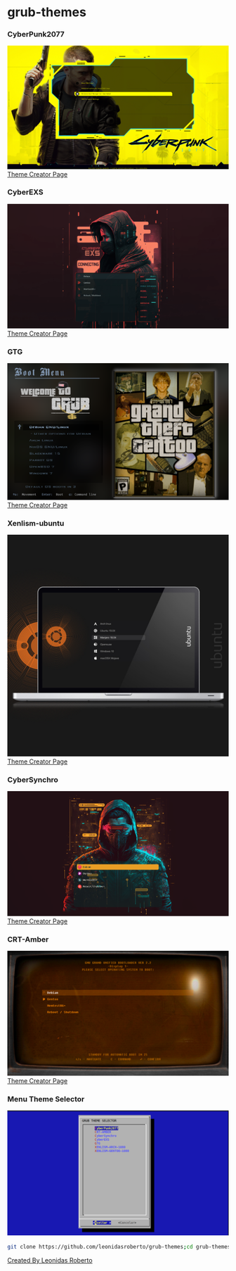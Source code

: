 # grub-themes
### CyberPunk2077
![CyberPunk2077](images/Cyberpunk2077.png)
[Theme Creator Page](https://www.gnome-look.org/p/1515662)
### CyberEXS
![CyberEXS](images/CyberEXS.png)
[Theme Creator Page](https://www.gnome-look.org/p/1968990)
### GTG
![GTG](images/GTG.png)
[Theme Creator Page](https://www.gnome-look.org/p/2064031)
### Xenlism-ubuntu
![xenlism-ubuntu](images/xenlism-ubuntu.jpg)
[Theme Creator Page](https://www.gnome-look.org/p/1440862)
### CyberSynchro
![CyberSynchro](images/CyberSynchro.png)
[Theme Creator Page](https://www.gnome-look.org/p/1972621)
### CRT-Amber
![CRT-Amber](images/crt-amber.png)
[Theme Creator Page](https://www.gnome-look.org/p/1727268)
### Menu Theme Selector
![Menu Selector](images/menu.png)
```sh
git clone https://github.com/leonidasroberto/grub-themes;cd grub-themes;./install.sh
```
[Created By Leonidas Roberto](https://github.com/leonidasroberto)